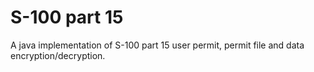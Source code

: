 #  S-100 part 15

A java implementation of S-100 part 15 user permit, permit file and data encryption/decryption.